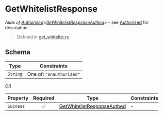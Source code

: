 # GetWhitelistResponse
*Alias of [Authorized](../../../auth/Authorized.md)\<[GetWhitelistResponseAuthed](../../../routes/native/get_whitelist/GetWhitelistResponseAuthed.md)\>* - see [Authorized](../../../auth/Authorized.md) for description
> Defined in [get_whitelist.rs](../../../../../interface/src/interface/routes/native/get_whitelist.rs)

## Schema

| Type | Constraints |
| --- | --- |
| `String` | One of: `"Unauthorized"` |

*OR*

| Property | Required | Type | Constraints |
| --- | :---: | --- | --- |
| `Success` | ✅ | [GetWhitelistResponseAuthed](../../../routes/native/get_whitelist/GetWhitelistResponseAuthed.md) |  -  |


